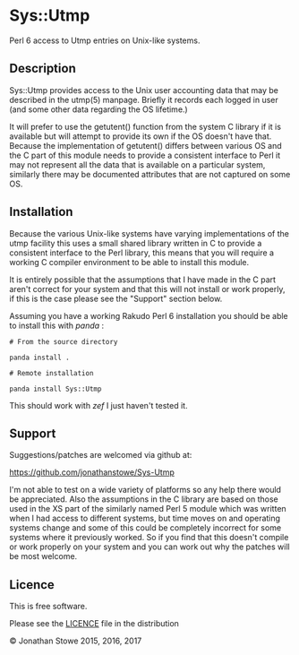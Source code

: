 # Sys::Utmp

Perl 6 access to Utmp entries on Unix-like systems.

## Description

Sys::Utmp provides access to the Unix user accounting data that may be
described in the utmp(5) manpage.  Briefly it records each logged in
user (and some other data regarding the OS lifetime.)

It will prefer to use the getutent() function from the system C library
if it is available but will attempt to provide its own if the OS doesn't
have that. Because the implementation of getutent() differs between
various OS and the C part of this module needs to provide a consistent
interface to Perl it may not represent all the data that is available on
a particular system, similarly there may be documented attributes that
are not captured on some OS.

## Installation

Because the various Unix-like systems have varying implementations of the
utmp facility this uses a small shared library written in C to provide a
consistent interface to the Perl library, this means that you will require
a working C compiler environment to be able to install this module.

It is entirely possible that the assumptions that I have made in the C
part aren't correct for your system and that this will not install or
work properly, if this is the case please see the "Support" section below.

Assuming you have a working Rakudo Perl 6 installation you should be able to
install this with *panda* :

    # From the source directory
   
    panda install .

    # Remote installation

    panda install Sys::Utmp

This should work with *zef* I just haven't tested it.

## Support

Suggestions/patches are welcomed via github at:

https://github.com/jonathanstowe/Sys-Utmp

I'm not able to test on a wide variety of platforms so any help there would be 
appreciated. Also the assumptions in the C library are based on those used
in the XS part of the similarly named Perl 5 module which was written when
I had access to different systems, but time moves on and operating systems
change and some of this could be completely incorrect for some systems where
it previously worked.  So if you find that this doesn't compile or work
properly on your system and you can work out why the patches will be most
welcome.

## Licence

This is free software.

Please see the [LICENCE](LICENCE) file in the distribution

© Jonathan Stowe 2015, 2016, 2017
